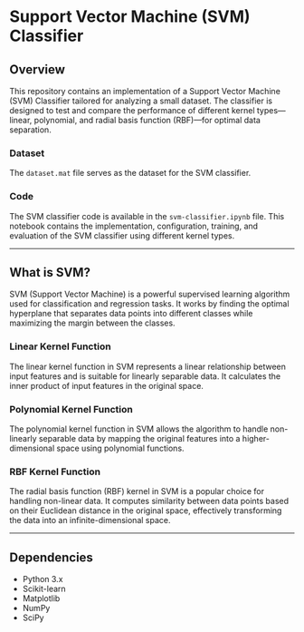 # Support Vector Machine (SVM) Classifier

## Overview

This repository contains an implementation of a Support Vector Machine (SVM) Classifier tailored for analyzing a small dataset. The classifier is designed to test and compare the performance of different kernel types—linear, polynomial, and radial basis function (RBF)—for optimal data separation.

### Dataset

The `dataset.mat` file serves as the dataset for the SVM classifier.

### Code

The SVM classifier code is available in the `svm-classifier.ipynb` file. This notebook contains the implementation, configuration, training, and evaluation of the SVM classifier using different kernel types.

---

## What is SVM?
SVM (Support Vector Machine) is a powerful supervised learning algorithm used for classification and regression tasks. It works by finding the optimal hyperplane that separates data points into different classes while maximizing the margin between the classes.

### Linear Kernel Function
The linear kernel function in SVM represents a linear relationship between input features and is suitable for linearly separable data. It calculates the inner product of input features in the original space.

### Polynomial Kernel Function
The polynomial kernel function in SVM allows the algorithm to handle non-linearly separable data by mapping the original features into a higher-dimensional space using polynomial functions.

### RBF Kernel Function
The radial basis function (RBF) kernel in SVM is a popular choice for handling non-linear data. It computes similarity between data points based on their Euclidean distance in the original space, effectively transforming the data into an infinite-dimensional space.

---

## Dependencies
- Python 3.x
- Scikit-learn
- Matplotlib
- NumPy
- SciPy
